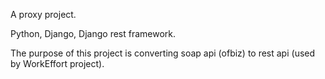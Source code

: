 A proxy project.

Python, Django, Django rest framework.

The purpose of this project is converting soap api (ofbiz) to rest api (used by WorkEffort project).
